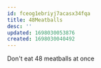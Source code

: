 ```yaml
---
id: fceog1ebriyj7acasx34fqa
title: 48Meatballs
desc: ''
updated: 1698030053876
created: 1698030040492
---
```

Don't eat 48 meatballs at once